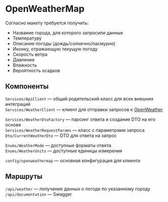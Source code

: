 # OpenWeatherMap

Согласно макету требуется получить:
- Название города, для которого запросили данные
- Температуру
- Описание погоды (дождь/солнечно/пасмурно)
- Иконку, отражающую текущую погоду
- Скорость ветра
- Давление
- Влажность
- Вероятность осадков

## Компоненты
`Services/ApiClient` — общий родительский класс для всех внешних интеграций  
`Services/WeatherClient` — клиент для отправки запросов к [OpenWeather](https://openweathermap.org/current)  


`Services/WeatherDtoFactory` — парсинг ответа и создание DTO на его основе  
`Services/WeatherRequestParams` — класс с параметрами запроса  
`Dto/CurrentWeatherDto` — DTO для ответа на запрос

`Enums/WeatherMode` — доступные форматы ответа  
`Enums/WeatherUnits` — доступные единицы измерения

`config/openweathermap` — основная конфигурация для клиента

## Маршруты
`/api/weather` — получение данных о погоде по указанному городу  
`/api/documentation` — Swagger
